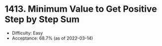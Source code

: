 # 1413. Minimum Value to Get Positive Step by Step Sum
- Difficulty: Easy
- Acceptance: 68.7% (as of 2022-03-14)
